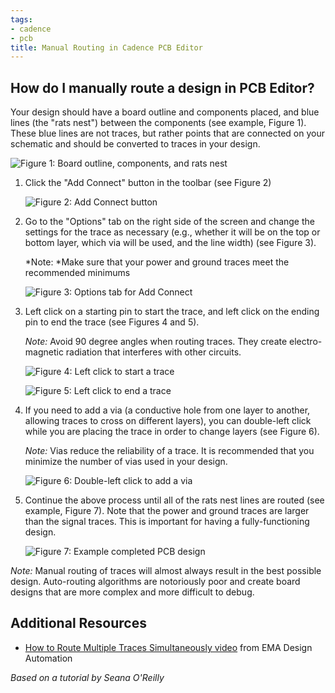 ```yaml
---
tags:
- cadence
- pcb
title: Manual Routing in Cadence PCB Editor
---
```


## How do I manually route a design in PCB Editor?

Your design should have a board outline and components placed, and blue lines (the "rats nest") between the components (see example, Figure 1). These blue lines are not traces, but rather points that are connected on your schematic and should be converted to traces in your design.

![Figure 1: Board outline, components, and rats nest](/larger/image0178.png)
                
  
1.  Click the "Add Connect" button in the toolbar (see Figure 2)

    ![Figure 2: Add Connect button](/larger/image0179.png)

2.  Go to the "Options" tab on the right side of the screen and change the settings for the trace as necessary (e.g., whether it will be on the top or bottom layer, which via will be used, and the line width) (see Figure 3).

    *Note: *Make sure that your power and ground traces meet the recommended minimums

    ![Figure 3: Options tab for Add Connect](/larger/image0180.png)
                    
  
3.  Left click on a starting pin to start the trace, and left click on the ending pin to end the trace (see Figures 4 and 5).

    *Note:* Avoid 90 degree angles when routing traces. They create electro-magnetic radiation that interferes with other circuits.

    ![  Figure 4: Left click to start a trace](/larger/image0181.png)
                  

    ![Figure 5: Left click to end a trace](/larger/image0182.png)
                       
  
4.  If you need to add a via (a conductive hole from one layer to another, allowing traces to cross on different layers), you can double-left click while you are placing the trace in order to change layers (see Figure 6).

    *Note:* Vias reduce the reliability of a trace. It is recommended that you minimize the number of vias used in your design.

    ![Figure 6: Double-left click to add a via](/larger/image0183.png)
                 
  
5.  Continue the above process until all of the rats nest lines are routed (see example, Figure 7). Note that the power and ground traces are larger than the signal traces. This is important for having a fully-functioning design.

    ![Figure 7: Example completed PCB design](/larger/image0184.png)
                    
  
*Note:* Manual routing of traces will almost always result in the best possible design. Auto-routing algorithms are notoriously poor and create board designs that are more complex and more difficult to debug.

## Additional Resources

-   [How to Route Multiple Traces Simultaneously video](https://www.youtube.com/watch?v=IKCEs5HOpZE) from EMA Design Automation

*Based on a tutorial by Seana O'Reilly*
